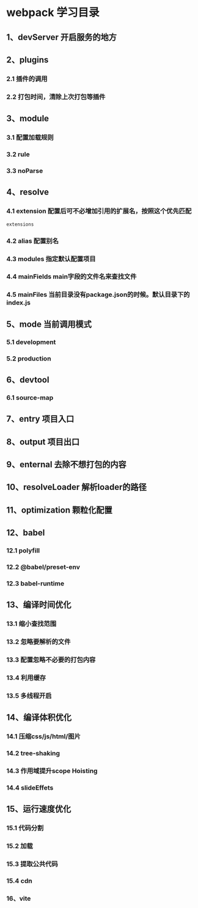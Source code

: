 # webpack 学习目录

## 1、devServer 开启服务的地方

## 2、plugins

### 2.1 插件的调用

### 2.2 打包时间，清除上次打包等插件

## 3、module

### 3.1 配置加载规则

### 3.2 rule

### 3.3 noParse

## 4、resolve

### 4.1 extension 配置后可不必增加引用的扩展名，按照这个优先匹配
```
extensions
```

### 4.2 alias 配置别名

### 4.3 modules 指定默认配置项目

### 4.4 mainFields main字段的文件名来查找文件

### 4.5 mainFiles 当前目录没有package.json的时候。默认目录下的index.js

## 5、mode 当前调用模式

### 5.1 development

### 5.2 production

## 6、devtool

### 6.1 source-map

## 7、entry 项目入口

## 8、output 项目出口

## 9、enternal 去除不想打包的内容

## 10、resolveLoader 解析loader的路径

## 11、optimization 颗粒化配置

## 12、babel

### 12.1 polyfill

### 12.2 @babel/preset-env

### 12.3 babel-runtime

## 13、编译时间优化

### 13.1 缩小查找范围

### 13.2 忽略要解析的文件

### 13.3 配置忽略不必要的打包内容

### 13.4 利用缓存

### 13.5 多线程开启

## 14、编译体积优化

### 14.1 压缩css/js/html/图片

### 14.2 tree-shaking

### 14.3 作用域提升scope Hoisting

### 14.4 slideEffets

## 15、运行速度优化

### 15.1 代码分割

### 15.2 加载

### 15.3 提取公共代码

### 15.4 cdn

### 16、vite